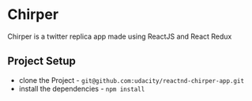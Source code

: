 # Chirper
 Chirper is a twitter replica app made using ReactJS and React Redux
## Project Setup

* clone the Project - `git@github.com:udacity/reactnd-chirper-app.git`
* install the dependencies - `npm install`
